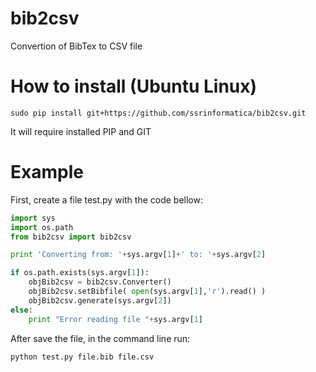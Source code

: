 # bib2csv
Convertion of BibTex to CSV file

# How to install (Ubuntu Linux)

```shell
sudo pip install git+https://github.com/ssrinformatica/bib2csv.git
```
It will require installed PIP and GIT

# Example

First, create a file test.py with the code bellow:

```python
import sys
import os.path 
from bib2csv import bib2csv

print 'Converting from: '+sys.argv[1]+' to: '+sys.argv[2]  

if os.path.exists(sys.argv[1]):
    objBib2csv = bib2csv.Converter()    
    objBib2csv.setBibfile( open(sys.argv[1],'r').read() )
    objBib2csv.generate(sys.argv[2])
else:
    print "Error reading file "+sys.argv[1]
```

After save the file, in the command line run:

```shell
python test.py file.bib file.csv
```

